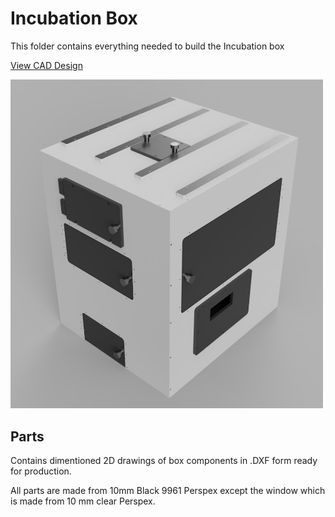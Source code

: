# Incubation Box

This folder contains everything needed to build the Incubation box

<a href="https://a360.co/38g8Djh">View CAD Design</a>

<img src="Incubation-Box.png" width="500">

## Parts

Contains dimentioned 2D drawings of box components in .DXF form ready for production.

All parts are made from 10mm Black 9961 Perspex except the window which is made from 10 mm clear Perspex.
